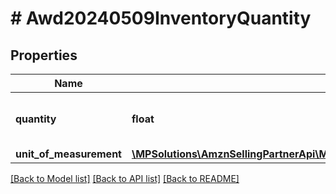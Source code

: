 # # Awd20240509InventoryQuantity

## Properties

Name | Type | Description | Notes
------------ | ------------- | ------------- | -------------
**quantity** | **float** | Quantity of the respective inventory. |
**unit_of_measurement** | [**\MPSolutions\AmznSellingPartnerApi\Models\Awd20240509\Awd20240509InventoryUnitOfMeasurement**](Awd20240509InventoryUnitOfMeasurement.md) |  |

[[Back to Model list]](../../README.md#models) [[Back to API list]](../../README.md#endpoints) [[Back to README]](../../README.md)
